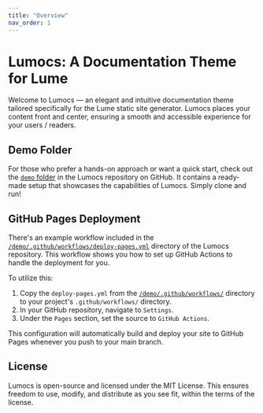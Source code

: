 ```yaml
---
title: "Overview"
nav_order: 1
---
```


# Lumocs: A Documentation Theme for Lume

Welcome to Lumocs — an elegant and intuitive documentation theme tailored
specifically for the Lume static site generator. Lumocs places your content
front and center, ensuring a smooth and accessible experience for your users /
readers.

## Demo Folder

For those who prefer a hands-on approach or want a quick start, check out the
[`demo` folder](https://github.com/hexagon/lumocs/tree/main/demo) in the Lumocs
repository on GitHub. It contains a ready-made setup that showcases the
capabilities of Lumocs. Simply clone and run!

## GitHub Pages Deployment

There's an example workflow included in the
[`/demo/.github/workflows/deploy-pages.yml`](https://github.com/hexagon/lumocs/blob/main/demo/.github/workflows/deploy-pages.yml)
directory of the Lumocs repository. This workflow shows you how to set up GitHub
Actions to handle the deployment for you.

To utilize this:

1. Copy the `deploy-pages.yml` from the
   [`/demo/.github/workflows/`](https://github.com/hexagon/lumocs/tree/main/demo/.github/workflows)
   directory to your project's `.github/workflows/` directory.
2. In your GitHub repository, navigate to `Settings`.
3. Under the `Pages` section, set the source to `GitHub Actions`.

This configuration will automatically build and deploy your site to GitHub Pages
whenever you push to your main branch.

## License

Lumocs is open-source and licensed under the MIT License. This ensures freedom
to use, modify, and distribute as you see fit, within the terms of the license.
